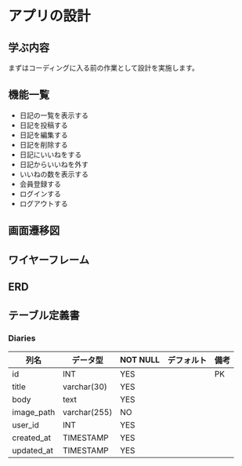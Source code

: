 # アプリの設計
## 学ぶ内容
まずはコーディングに入る前の作業として設計を実施します。

## 機能一覧
- 日記の一覧を表示する
- 日記を投稿する
- 日記を編集する
- 日記を削除する
- 日記にいいねをする
- 日記からいいねを外す
- いいねの数を表示する
- 会員登録する
- ログインする
- ログアウトする

## 画面遷移図
## ワイヤーフレーム
## ERD
## テーブル定義書
### Diaries
|  列名             |  データ型    |  NOT NULL | デフォルト | 備考   |
| ----              | ----         | ----      | ----       | ----   |
|  id               |  INT         | YES       |            |  PK    |
|  title            |  varchar(30) | YES       |            |        |
|  body             |  text        | YES       |            |        |
|  image_path       |  varchar(255)| NO        |            |        |
|  user_id          |  INT         | YES       |            |        |
|  created_at       |  TIMESTAMP   | YES       |            |        |
|  updated_at       |  TIMESTAMP   | YES       |            |        |
